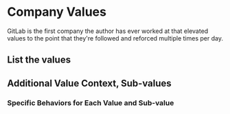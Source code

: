 # Company Values

GitLab is the first company the author has ever worked at that elevated values to the point that they're followed and reforced multiple times per day.

## List the values

## Additional Value Context, Sub-values

### Specific Behaviors for Each Value and Sub-value
